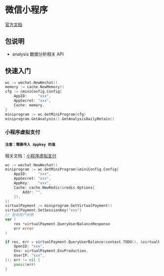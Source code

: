 # 微信小程序

[官方文档](https://developers.weixin.qq.com/miniprogram/dev/framework/)

## 包说明

- analysis 数据分析相关 API

## 快速入门

```go
wc := wechat.NewWechat()
memory := cache.NewMemory()
cfg := &miniConfig.Config{
    AppID:     "xxx",
    AppSecret: "xxx",
    Cache: memory,
}
miniprogram := wc.GetMiniProgram(cfg)
miniprogram.GetAnalysis().GetAnalysisDailyRetain()
```

### 小程序虚拟支付 
#### `注意：需要传入 Appkey 的值`
相关文档：[小程序虚拟支付](https://developers.weixin.qq.com/miniprogram/dev/platform-capabilities/industry/virtual-payment.html)
```go
wc := wechat.NewWechat()
miniprogram := wc.GetMiniProgram(&miniConfig.Config{
    AppID:     "xxx",
    AppSecret: "xxx",
    AppKey:    "xxx",
    Cache: cache.NewRedis(&redis.Options{
        Addr: "",
    }),
})
virtualPayment := miniprogram.GetVirtualPayment()
virtualPayment.SetSessionKey("xxx")
// 查询用户余额
var (
    res *virtualPayment.QueryUserBalanceResponse
    err error
)

if res, err = virtualPayment.QueryUserBalance(context.TODO(), &virtualPayment.QueryUserBalanceRequest{
    OpenID: "xxx",
    Env: virtualPayment.EnvProduction,
    UserIP: "xxx",
}); err != nil {
    panic(err)
}

```